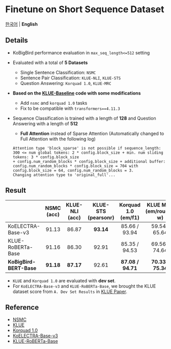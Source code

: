 # Finetune on Short Sequence Dataset

<p align="left">
    <a href="short_seq_evaluation_ko.md">한국어</a> |
    <b>English</b>
</p>

## Details

- KoBigBird performance evaluation in `max_seq_length<=512` setting

- Evaluated with a total of **5 Datasets**

  - Single Sentence Classification: `NSMC`
  - Sentence Pair Classification: `KLUE-NLI`, `KLUE-STS`
  - Question Answering: `Korquad 1.0`, `KLUE-MRC`

- **Based on the [KLUE-Baseline](https://github.com/KLUE-benchmark/KLUE-baseline) code with some modifications**

  - Add `nsmc` and `korquad 1.0` tasks
  - Fix to be compatible with `transformers==4.11.3`

- Sequence Classification is trained with a length of **128** and Question Answering with a length of **512**

  - **Full Attention** instead of Sparse Attention (Automatically changed to Full Attention with the following log)

  ```text
  Attention type 'block_sparse' is not possible if sequence_length: 300 <= num global tokens: 2 * config.block_size + min. num sliding tokens: 3 * config.block_size
  + config.num_random_blocks * config.block_size + additional buffer: config.num_random_blocks * config.block_size = 704 with config.block_size = 64, config.num_random_blocks = 3.
  Changing attention type to 'original_full'...
  ```

## Result

|                         | NSMC<br>(acc) | KLUE-NLI<br>(acc) | KLUE-STS<br>(pearsonr) | Korquad 1.0<br>(em/f1) | KLUE MRC<br>(em/rouge-w) |
| :---------------------- | :-----------: | :---------------: | :--------------------: | :--------------------: | :----------------------: |
| KoELECTRA-Base-v3       |     91.13     |       86.87       |       **93.14**        |     85.66 / 93.94      |      59.54 / 65.64       |
| KLUE-RoBERTa-Base       |     91.16     |       86.30       |         92.91          |     85.35 / 94.53      |      69.56 / 74.64       |
| **KoBigBird-BERT-Base** |   **91.18**   |     **87.17**     |         92.61          |   **87.08 / 94.71**    |    **70.33 / 75.34**     |

- `KLUE` and `Korquad 1.0` are evaluated with **dev set**.
- For `KoELECTRA-Base-v3` and `KLUE-RoBERTa-Base`, we brought the KLUE dataset score from `A. Dev Set Results` in [KLUE Paper](https://arxiv.org/abs/2105.09680).

## Reference

- [NSMC](https://github.com/e9t/nsmc)
- [KLUE](https://github.com/KLUE-benchmark/KLUE)
- [Korquad 1.0](https://korquad.github.io/KorQuad%201.0/)
- [KoELECTRA-Base-v3](https://huggingface.co/monologg/koelectra-base-v3-discriminator)
- [KLUE-RoBERTa-Base](https://huggingface.co/klue/roberta-base)
